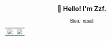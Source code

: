 ### 

<!--
**ZzfToT/ZzfToT** is a ✨ _special_ ✨ repository because its `README.md` (this file) appears on your GitHub profile.

Here are some ideas to get you started:

- 🔭 I’m currently working on ...
- 🌱 I’m currently learning ...
- 👯 I’m looking to collaborate on ...
- 🤔 I’m looking for help with ...
- 💬 Ask me about ...
- 📫 How to reach me: ...
- 😄 Pronouns: ...
- ⚡ Fun fact: ...
-->

<h2 align="center">👋 Hello! I'm Zzf.</h2>
<p align="center">
  <a href="">
  Blog
  </a>
   · 
  <a href="ZhouFeiZzf@163.com">
    email
   </a>
</p>

<table style="width:100%">
  <tr>
    <th><a href="https://github.com/ZzfToT">
      <img src="https://github-readme-stats.vercel.app/api?username=ZzfToT&show_icons=true&theme=vue&hide_border=true&count_private=true" />
    </a></th>
    <th><a href="https://github.com/ZzfToT">
      <img src="https://github-readme-stats.vercel.app/api/top-langs/?username=ZzfToT&layout=compact&langs_count=6&theme=vue" />
    </a></th>
  </tr>
</table>
